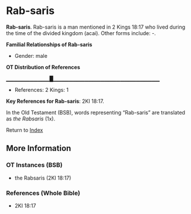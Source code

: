 # Rab-saris
**Rab-saris**. 
Rab-saris is a man mentioned in 2 Kings 18:17 who lived during the time of the divided kingdom (acai). 
Other forms include: 
*-*. 




**Familial Relationships of Rab-saris**


* Gender: male


**OT Distribution of References**

▁▁▁▁▁▁▁▁▁▁▁█▁▁▁▁▁▁▁▁▁▁▁▁▁▁▁▁▁▁▁▁▁▁▁▁▁▁▁
* References: 2 Kings: 1



**Key References for Rab-saris**: 
2KI 18:17. 


In the Old Testament (BSB), words representing “Rab-saris” are translated as 
*the Rabsaris* (1x). 




Return to [Index](00-Index.md)

## More Information

### OT Instances (BSB)

* the Rabsaris (2KI 18:17)



### References (Whole Bible)

* 2KI 18:17



